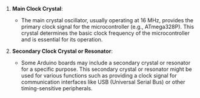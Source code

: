 1. **Main Clock Crystal**:
    
    - The main crystal oscillator, usually operating at 16 MHz, provides the primary clock signal for the microcontroller (e.g., ATmega328P). This crystal determines the basic clock frequency of the microcontroller and is essential for its operation.
    
1. **Secondary Clock Crystal or Resonator**:
    
    - Some Arduino boards may include a secondary crystal or resonator for a specific purpose. This secondary crystal or resonator might be used for various functions such as providing a clock signal for communication interfaces like USB (Universal Serial Bus) or other timing-sensitive peripherals.